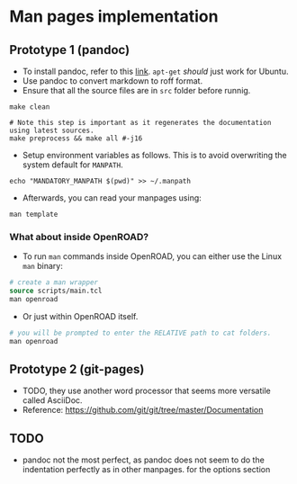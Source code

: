 # Man pages implementation

## Prototype 1 (pandoc)

- To install pandoc, refer to this [link](https://github.com/jgm/pandoc/blob/main/INSTALL.md). `apt-get` *should* just work for Ubuntu. 
- Use pandoc to convert markdown to roff format.  
- Ensure that all the source files are in `src` folder before runnig. 
```
make clean

# Note this step is important as it regenerates the documentation using latest sources.
make preprocess && make all #-j16
```

- Setup environment variables as follows. This is to avoid overwriting the system default for `MANPATH`.
```
echo "MANDATORY_MANPATH $(pwd)" >> ~/.manpath
```

- Afterwards, you can read your manpages using:
```
man template
```

### What about inside OpenROAD?

- To run `man` commands inside OpenROAD, you can either use the Linux `man` binary:
```tcl
# create a man wrapper
source scripts/main.tcl
man openroad
```

- Or just within OpenROAD itself.
```tcl
# you will be prompted to enter the RELATIVE path to cat folders.
man openroad
```

## Prototype 2 (git-pages)

- TODO, they use another word processor that seems more versatile called AsciiDoc.
- Reference: https://github.com/git/git/tree/master/Documentation 

## TODO
- pandoc not the most perfect, as pandoc does not seem to do the indentation perfectly as in other manpages. for the options section